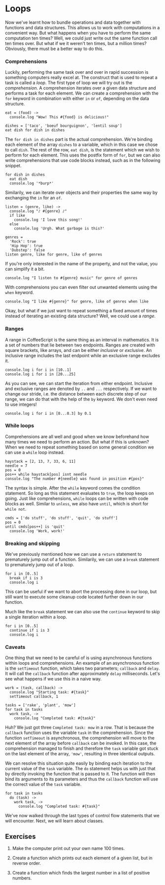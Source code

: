 # Loops

Now we've learnt how to bundle operations and data together with functions and data structures. This allows us to work with computations in a convenient way. But what happens when you have to perform the same computation ten times? Well, we could just write out the same function call ten times over. But what if we it weren't ten times, but a million times? Obviously, there must be a better way to do this.

### Comprehensions

Luckily, performing the same task over and over in rapid succession is something computers really excel at. The construct that is used to repeat a task is called a *loop*. The first type of loop we will try out is the *comprehension*. A comprehension iterates over a given data structure and performs a task for each element. We can create a comprehension with the `for` keyword in combination with either `in` or `of`, depending on the data structure.

    eat = (food) ->
      console.log "Wow! This #{food} is delicious!"

    dishes = ['taco', 'boeuf bourguignon', 'lentil soup']
    eat dish for dish in dishes

The `for dish in dishes` part is the actual comprehension. We're binding each element of the array `dishes` to a variable, which in this case we chose to call `dish`. The rest of the row, `eat dish`, is the statement which we wish to perform for each element. This uses the postfix form of `for`, but we can also write comprehensions that use code blocks instead, such as in the following snippet.

    for dish in dishes
      eat dish
      console.log '*burp*'

Similarily, we can iterate over objects and their properties the same way by exchanging the `in` for an `of`.

    listen = (genre, like) ->
      console.log "♪ #{genre} ♪"
      if like
        console.log 'I love this song!'
      else
        console.log 'Urgh. What garbage is this?'

    genres =
      'Rock': true
      'Hip Hop': true
      'Dubstep': false
    listen genre, like for genre, like of genres

If you're only interested in the name of the property, and not the value, you can simplify it a bit.

    console.log "I listen to #{genre} music" for genre of genres

With comprehensions you can even filter out unwanted elements using the `when` keyword.

    console.log "I like #{genre}" for genre, like of genres when like

Okay, but what if we just want to repeat something a fixed amount of times instead of iterating an existing data structure? Well, we could use a *range*.

### Ranges

A range in CoffeeScript is the same thing as an interval in mathematics. It is a set of numbers that lie between two endpoints. Ranges are created with square brackets, like arrays, and can be either *inclusive* or *exclusive*. An inclusive range includes the last endpoint while an exclusive range excludes it.

    console.log i for i in [10..1]
    console.log i for i in [20...25]

As you can see, we can start the iteration from either endpoint. Inclusive and exclusive ranges are denoted by `..` and `...` respectively. If we want to change our stride, i.e. the distance between each discrete step of our range, we can do that with the help of the `by` keyword. We don't even need to use integers!

    console.log i for i in [0...0.3] by 0.1

### While loops

Comprehensions are all well and good when we know beforehand how many times we need to perform an action. But what if this is unknown? When we need to repeat something based on some general condition we can use a `while` loop instead.

    haystack = [2, 13, 7, 33, 6, 11]
    needle = 7
    pos = 0
    pos++ while haystack[pos] isnt needle
    console.log "The number #{needle} was found in position #{pos}"

The syntax is simple. After the `while` keyword comes the condition statement. So long as this statement evaluates to `true`, the loop keeps on going. Just like comprehensions, `while` loops can be written with code blocks as well. Similar to `unless`, we also have `until`, which is short for `while not`.

    cmds = ['do stuff', 'do stuff', 'quit', 'do stuff']
    pos = 0
    until cmds[pos++] is 'quit'
      console.log 'Work, work!'

### Breaking and skipping

We've previously mentioned how we can use a `return` statement to prematurely jump out of a function. Similarily, we can use a `break` statement to prematurely jump out of a loop.

    for i in [0..5]
      break if i is 3
      console.log i

This can be useful if we want to abort the processing done in our loop, but still want to execute some cleanup code located further down in our function.

Much like the `break` statement we can also use the `continue` keyword to skip a single iteration within a loop.

    for i in [0..5]
      continue if i is 3
      console.log i

### Caveats

One thing that we need to be careful of is using asynchronous functions within loops and comprehensions. An example of an asynchronous function is the `setTimeout` function, which takes two parameters; `callback` and `delay`. It will call the `callback` function after approximately `delay` milliseconds. Let's see what happens if we use this in a naive way.

    work = (task, callback) ->
      console.log "Starting task: #{task}"
      setTimeout callback, 1

    tasks = ['rake', 'plant', 'mow']
    for task in tasks
      work task, ->
        console.log "Completed task: #{task}"

Huh? We just got three `Completed task: mow` in a row. That is because the `callback` function uses the variable `task` in the comprehension. Since the function `setTimeout` is asynchronous, the comprehension will move to the next element of the array before `callback` can be invoked. In this case, the comprehension managed to finish and therefore the `task` variable got stuck on the last element of the array, `'mow'`, resulting in three identical outputs.

We can resolve this situation quite easily by binding each iteration to the current value of the `task` variable. The `do` statement helps us with just that by directly invoking the function that is passed to it. The function will then bind its arguments to its parameters and thus the `callback` function will use the correct value of the `task` variable.

    for task in tasks
      do (task) ->
        work task, ->
          console.log "Completed task: #{task}"

We've now walked through the last types of control flow statements that we will encounter. Next, we will learn about classes.

## Exercises

1. Make the computer print out your own name 100 times.

2. Create a function which prints out each element of a given list, but in reverse order.

3. Create a function which finds the largest number in a list of positive numbers.

